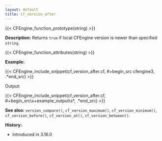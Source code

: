 ```yaml
---
layout: default
title: cf_version_after
---
```


{{< CFEngine_function_prototype(string) >}}

**Description:** Returns `true` if local CFEngine version is newer than specified `string`.

{{< CFEngine_function_attributes(string) >}}

**Example:**

{{< CFEngine_include_snippet(cf_version_after.cf, #\+begin_src cfengine3, .*end_src) >}}

Output:

{{< CFEngine_include_snippet(cf_version_after.cf, #\+begin_src\s+example_output\s*, .*end_src) >}}

**See also:** `version_compare()`, `cf_version_maximum()`, `cf_version_minimum()`, `cf_version_before()`, `cf_version_at()`, `cf_version_between()`.

**History:**

* Introduced in 3.16.0
